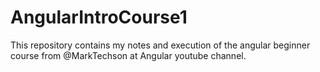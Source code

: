 # AngularIntroCourse1
This repository contains my notes and execution of the angular beginner course from @MarkTechson at Angular youtube channel.
